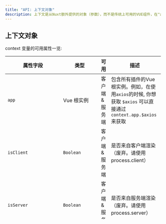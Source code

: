 ```yaml
---
title: "API: 上下文对象"
description: 上下文是从Nuxt额外提供的对象（参数），而不是传统上可用的VUE组件，在"asyncData"、"plugins"、"middlewares"、"modules"和"store/nuxtServerInit"等特殊的nuxt生命周期区域中可以使用"context"。
---
```


## 上下文对象

context 变量的可用属性一览:

| 属性字段                | 类型                                                                                | 可用            | 描述                                                                                                                                                                                                                                                                                 |
|------------------------|------------------------------------------------------------------------------------|-----------------|---------------------------------------------------------------------------------------------------------------------------------------------------------------------------------------------------------------------------------------------------------------------------------------------|
| `app`                  | Vue 根实例                                                                          | 客户端 & 服务端  | 包含所有插件的Vue根实例。例如，在使用`axios`的时候, 你想获取 `$axios` 可以直接通过 `context.app.$axios` 来获取                                                                                                                               |
| `isClient`             | `Boolean`                                                                          | 客户端 & 服务端  | 是否来自客户端渲染（废弃。请使用 process.client）                                                                                                                                                                                        |
| `isServer`             | `Boolean`                                                                          | 客户端 & 服务端  | 是否来自服务端渲染（废弃。请使用 process.server）                                                                                                                                                                                        |
| `isStatic`             | `Boolean`                                                                          | 客户端 & 服务端  | 是否是通过`nuxt generate` (不建议使用 `process.static`)                                                                                                                                                                                |
| `isDev`                | `Boolean`                                                                          | 客户端 & 服务端  | 是否是开发(dev) 模式，在生产环境的数据缓存中用到                                                                                                                                                                                          |
| `isHMR`                | `Boolean`                                                                          | 客户端 & 服务端  | 是否是通过模块热替换`webpack hot module replacement` (*仅在客户端以dev模式*)                                                                                                                                                             |
| `route`                | [vue-router 路由](https://router.vuejs.org/en/api/route-object.html)                | 客户端 & 服务端  | `vue-router` 路由实例                                                                                                                                                                                                                |                                                  
| `store`                | [vuex 数据](https://vuex.vuejs.org/en/api.html#vuexstore-instance-properties)       | 客户端 & 服务端  | `Vuex.Store` 实例。**只有[vuex 数据流](/guide/vuex-store)存在相关配置时可用                                                                                                                                                              |
| `env`                  | `Object`                                                                           | 客户端 & 服务端  | `nuxt.config.js` 中配置的环境变量, 见 [环境变量 api](/api/configuration-env)                                                                                                                                                            |
| `params`               | `Object`                                                                           | 客户端 & 服务端  | `route.params` 的别名                                                                                                                                                                                                                |
| `query`                | `Object`                                                                           | 客户端 & 服务端  | `route.query` 的别名                                                                                                                                                                                                                 |
| `req`                  | [`http.Request`](https://nodejs.org/api/http.html#http_class_http_incomingmessage) | 服务端          | Node.js API 的 Request 对象。如果 nuxt 以中间件形式使用的话，这个对象就根据你所使用的框架而定。*`nuxt generate` 不可用*                                                                                                                        |
| `res`                  | [`http.Response`](https://nodejs.org/api/http.html#http_class_http_serverresponse) | 服务端          | Node.js API 的 Response 对象。如果 nuxt 以中间件形式使用的话，这个对象就根据你所使用的框架而定。*`nuxt generate` 不可用*                                                                                                                       |
| `redirect`             | `Function`                                                                         | 客户端 & 服务端  | 用这个方法重定向用户请求到另一个路由。状态码在服务端被使用，默认 302 `redirect([status,] path [, query])`                                                                                                                                     |
| `error`                | `Function`                                                                         | 客户端 & 服务端  | 用这个方法展示错误页：`error(params)`。`params` 参数应该包含 `statusCode` 和 `message` 字段                                                                                                                                                |
| `nuxtState`            | `Object`                                                                           | 客户端          | Nuxt 状态, 在使用 `beforeNuxtRender` 之前，用于客户端获取nuxt状态，仅在`universal`模式下可用                                                                                                                                                |
| `beforeNuxtRender(fn)` | `Function`                                                                         | 服务端          | 使用此方法更新 `__NUXT__` 在客户端呈现的变量, `fn` 调用 (可以是异步) `{ Components, nuxtState }`, 参考 [示例](https://github.com/nuxt/nuxt.js/blob/cf6b0df45f678c5ac35535d49710c606ab34787d/test/fixtures/basic/pages/special-state.vue)    

